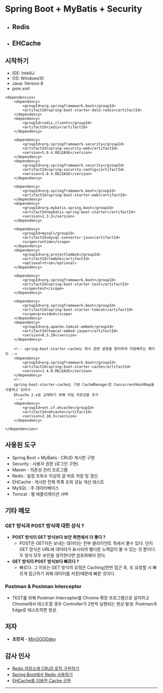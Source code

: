 # Spring Boot + MyBatis + Security
* ## Redis
* ## EHCache

## 시작하기
* IDE: IntelliJ
* OS: Windows10
* Java: Version 8
* pom.xml

```
<dependencies>
    <dependency>
        <groupId>org.springframework.boot</groupId>
        <artifactId>spring-boot-starter-data-redis</artifactId>
    </dependency>
    <dependency>
        <groupId>redis.clients</groupId>
        <artifactId>jedis</artifactId>
    </dependency>
    
    <dependency>
        <groupId>org.springframework.security</groupId>
        <artifactId>spring-security-web</artifactId>
        <version>5.0.4.RELEASE</version>
    </dependency>
    <dependency>
        <groupId>org.springframework.security</groupId>
        <artifactId>spring-security-config</artifactId>
        <version>5.0.4.RELEASE</version>
    </dependency>

    <dependency>
        <groupId>org.springframework.boot</groupId>
        <artifactId>spring-boot-starter-web</artifactId>
    </dependency>
    <dependency>
        <groupId>org.mybatis.spring.boot</groupId>
        <artifactId>mybatis-spring-boot-starter</artifactId>
        <version>1.3.2</version>
    </dependency>

    <dependency>
        <groupId>mysql</groupId>
        <artifactId>mysql-connector-java</artifactId>
        <scope>runtime</scope>
    </dependency>
    <dependency>
        <groupId>org.projectlombok</groupId>
        <artifactId>lombok</artifactId>
        <optional>true</optional>
    </dependency>

    <dependency>
        <groupId>org.springframework.boot</groupId>
        <artifactId>spring-boot-starter-test</artifactId>
        <scope>test</scope>
    </dependency>

    <dependency>
        <groupId>org.springframework.boot</groupId>
        <artifactId>spring-boot-starter-tomcat</artifactId>
        <scope>provided</scope>
    </dependency>
    <dependency>
        <groupId>org.apache.tomcat.embed</groupId>
        <artifactId>tomcat-embed-jasper</artifactId>
        <version>8.5.20</version>
    </dependency>

    <!-- spring-boot-starter-cache는 캐시 관련 설정을 편리하게 지원해주는 패키지 -->
    <dependency>
        <groupId>org.springframework.boot</groupId>
        <artifactId>spring-boot-starter-cache</artifactId>
        <version>1.4.0.RELEASE</version>
    </dependency>
    <!--
    spring-boot-starter-cache는 기본 CacheManager로 ConcurrentHashMap을 사용하고 있어서
    Ehcache 2.x로 교체하기 위해 직접 의존성을 추가
     -->
    <dependency>
        <groupId>net.sf.ehcache</groupId>
        <artifactId>ehcache</artifactId>
        <version>2.10.3</version>
    </dependency>

</dependencies>
```

## 사용된 도구
* Spring Boot + MyBatis : CRUD 게시판 구현
* Security : 사용자 권한 (로그인 구현)
* Maven - 의존성 관리 프로그램
* Redis : 일정 조회수 이상의 글 따로 저장 및 갱신
* EHCache : 게시판 전체 목록 조회 성능 개선 테스트
* MySQL : 주 데이터베이스
* Tomcat : 웹 애플리케이션 서버

## 기타 메모
### GET 방식과 POST 방식에 대한 상식 ?
* **POST 방식이 GET 방식보다 보안 측면에서 더 좋다 ?**
    * POST든 GET이든 보내는 데이터는 전부 클라이언트 측에서 볼수 있다. 단지 GET 방식은 URL에 데이터가 표시되어 별다른
    노력없이 볼 수 있는 것 뿐이다. 두 방식 모두 보안을 생각한다면 암호화해야 한다.
* **GET 방식이 POST 방식보다 빠르다 ?**
    * 빠르다. 그 이유는 GET 방식의 요청은 Caching(한번 접근 후, 또 요청할 시 빠르게 접근하기 위해 데이터를 저장)때문에 
    빠른 것이다.
    
### Postman & Postman Interceptor
* TEST를 위해 Postman Interceptor를 Chrome 확장 프로그램으로 설치하고 Chrome에서 테스트할 경우 Controller가 2번씩
실행되는 현상 발생. Postman과 Edge로 테스트하면 정상.

## 저자
* **조민국** - [MinGOODdev](https://github.com/MinGOODdev)

## 감사 인사

* [Redis 저장소에 CRUD 로직 구현하기](http://jsonobject.tistory.com/390?category=787905)
* [Spring Boot에서 Redis 사용하기](http://kingbbode.tistory.com/25)
* [EHCache를 이용한 Cache 구현](http://javacan.tistory.com/entry/133)

---


